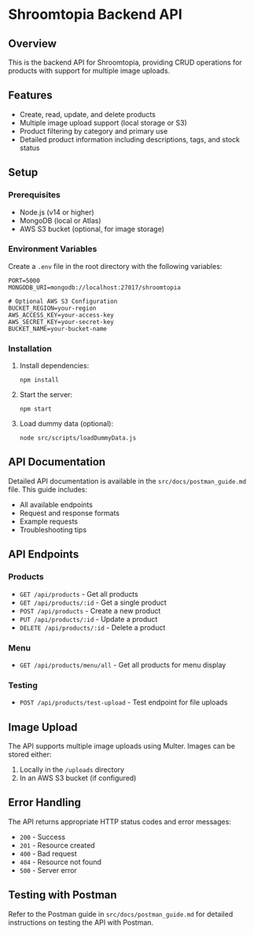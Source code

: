# Shroomtopia Backend API

## Overview

This is the backend API for Shroomtopia, providing CRUD operations for products with support for multiple image uploads.

## Features

- Create, read, update, and delete products
- Multiple image upload support (local storage or S3)
- Product filtering by category and primary use
- Detailed product information including descriptions, tags, and stock status

## Setup

### Prerequisites

- Node.js (v14 or higher)
- MongoDB (local or Atlas)
- AWS S3 bucket (optional, for image storage)

### Environment Variables

Create a `.env` file in the root directory with the following variables:

```
PORT=5000
MONGODB_URI=mongodb://localhost:27017/shroomtopia

# Optional AWS S3 Configuration
BUCKET_REGION=your-region
AWS_ACCESS_KEY=your-access-key
AWS_SECRET_KEY=your-secret-key
BUCKET_NAME=your-bucket-name
```

### Installation

1. Install dependencies:

   ```
   npm install
   ```

2. Start the server:

   ```
   npm start
   ```

3. Load dummy data (optional):
   ```
   node src/scripts/loadDummyData.js
   ```

## API Documentation

Detailed API documentation is available in the `src/docs/postman_guide.md` file. This guide includes:

- All available endpoints
- Request and response formats
- Example requests
- Troubleshooting tips

## API Endpoints

### Products

- `GET /api/products` - Get all products
- `GET /api/products/:id` - Get a single product
- `POST /api/products` - Create a new product
- `PUT /api/products/:id` - Update a product
- `DELETE /api/products/:id` - Delete a product

### Menu

- `GET /api/products/menu/all` - Get all products for menu display

### Testing

- `POST /api/products/test-upload` - Test endpoint for file uploads

## Image Upload

The API supports multiple image uploads using Multer. Images can be stored either:

1. Locally in the `/uploads` directory
2. In an AWS S3 bucket (if configured)

## Error Handling

The API returns appropriate HTTP status codes and error messages:

- `200` - Success
- `201` - Resource created
- `400` - Bad request
- `404` - Resource not found
- `500` - Server error

## Testing with Postman

Refer to the Postman guide in `src/docs/postman_guide.md` for detailed instructions on testing the API with Postman.

